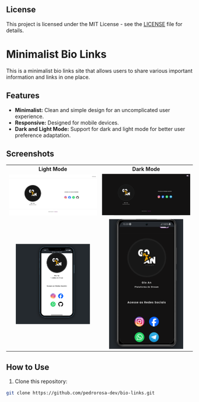 ## License

This project is licensed under the MIT License - see the [LICENSE](LICENSE) file for details.

# Minimalist Bio Links

This is a minimalist bio links site that allows users to share various important information and links in one place.

## Features

- **Minimalist:** Clean and simple design for an uncomplicated user experience.
- **Responsive:** Designed for mobile devices.
- **Dark and Light Mode:** Support for dark and light mode for better user preference adaptation.

## Screenshots

<table>
  <tr>
    <td align="center"><b>Light Mode</b></td>
    <td align="center"><b>Dark Mode</b></td>
  </tr>
  <tr>
    <td align="center"><img src="./assets/images/dekstop-projeto50.png" alt="Light mode desktop screenshot" width="400"></td>
    <td align="center"><img src="./assets/images/desktop-dark-projeto50.png" alt="Dark mode desktop screenshot" width="400"></td>
  </tr>
  <tr>
    <td align="center"><img src="./assets/images/mobile-projeto50.png" alt="Light mode mobile screenshot" width="200"></td>
    <td align="center"><img src="./assets/images/mobile-dark-projeto50.png" alt="Dark mode mobile screenshot" width="200"></td>
  </tr>
</table>

## How to Use

1. Clone this repository:

```bash
git clone https://github.com/pedrorosa-dev/bio-links.git
```
